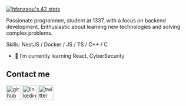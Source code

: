<!---![I am a student at 1337 coding school](github-header-image.png)--->

[![hfanzaou's 42 stats](https://badge.mediaplus.ma/starryblue/hfanzaou)](https://github.com/oakoudad/badge42)

Passionate programmer, student at 1337, with a focus on backend development. Enthusiastic about learning new technologies and solving complex problems.

Skills: NestJS / Docker / JS / TS / C++ / C

- 🌱 I’m currently learning React, CyberSecurity 

## Contact me
[<img src='https://cdn.jsdelivr.net/npm/simple-icons@3.0.1/icons/github.svg' alt='github' height='40'>](https://github.com/hfanzaou)  [<img src='https://cdn.jsdelivr.net/npm/simple-icons@3.0.1/icons/linkedin.svg' alt='linkedin' height='40'>](https://www.linkedin.com/in/hatim-fanzaoui-001/)  [<img src='https://cdn.jsdelivr.net/npm/simple-icons@3.0.1/icons/twitter.svg' alt='twitter' height='40'>](https://twitter.com/HFanzaoui)  

